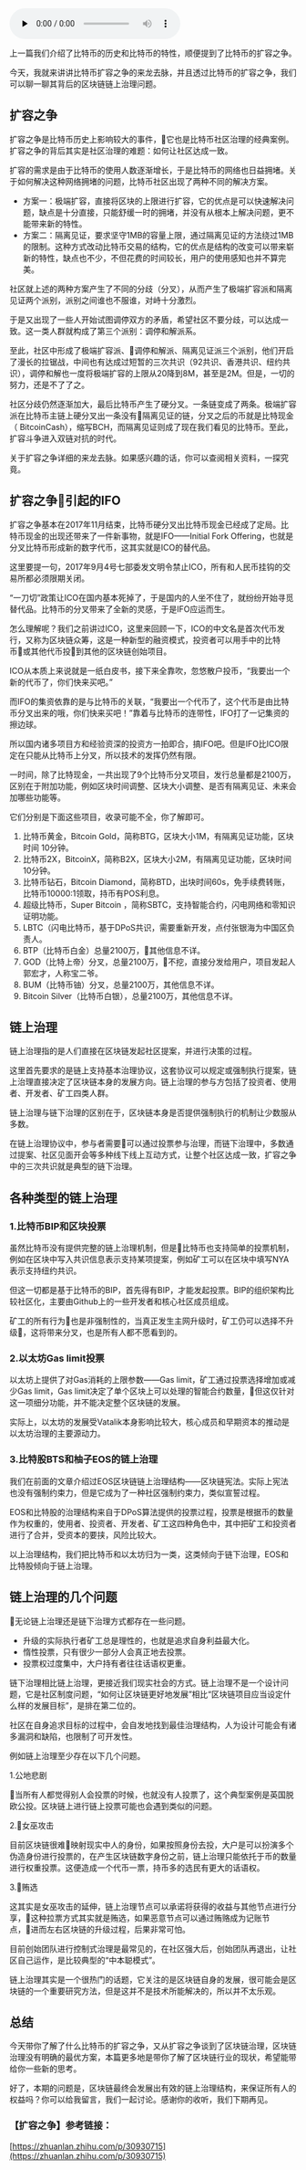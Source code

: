 <audio id="audio" title="第25讲 | 比特币专题（二）：扩容之争、IFO与链上治理" controls="" preload="none"><source id="mp3" src="https://static001.geekbang.org/resource/audio/b6/50/b66b60785e748ee9c79c49118761d250.mp3"></audio>

上一篇我们介绍了比特币的历史和比特币的特性，顺便提到了比特币的扩容之争。

今天，我就来讲讲比特币扩容之争的来龙去脉，并且透过比特币的扩容之争，我们可以聊一聊其背后的区块链链上治理问题。

## 扩容之争

扩容之争是比特币历史上影响较大的事件，它也是比特币社区治理的经典案例。扩容之争的背后其实是社区治理的难题：如何让社区达成一致。

扩容的需求是由于比特币的使用人数逐渐增长，于是比特币的网络也日益拥堵。关于如何解决这种网络拥堵的问题，比特币社区出现了两种不同的解决方案。

- 方案一：极端扩容，直接将区块的上限进行扩容，它的优点是可以快速解决问题，缺点是十分直接，只能舒缓一时的拥堵，并没有从根本上解决问题，更不能带来新的特性。
- 方案二：隔离见证，要求坚守1MB的容量上限，通过隔离见证的方法绕过1MB的限制。这种方式改动比特币交易的结构，它的优点是结构的改变可以带来崭新的特性，缺点也不少，不但花费的时间较长，用户的使用感知也并不算完美。

社区就上述的两种方案产生了不同的分歧（分叉），从而产生了极端扩容派和隔离见证两个派别，派别之间谁也不服谁，对峙十分激烈。

于是又出现了一些人开始试图调停双方的矛盾，希望社区不要分歧，可以达成一致。这一类人群就构成了第三个派别：调停和解派系。

至此，社区中形成了极端扩容派、调停和解派、隔离见证派三个派别，他们开启了漫长的拉锯战，中间也有达成过短暂的三次共识（92共识、香港共识、纽约共识），调停和解也一度将极端扩容的上限从20降到8M，甚至是2M。但是，一切的努力，还是不了了之。

社区分歧仍然逐渐加大，最后比特币产生了硬分叉。一条链变成了两条。极端扩容派在比特币主链上硬分叉出一条没有隔离见证的链，分叉之后的币就是比特现金（ BitcoinCash），缩写BCH，而隔离见证则成了现在我们看见的比特币。至此，扩容斗争进入双链对抗的时代。

关于扩容之争详细的来龙去脉。如果感兴趣的话，你可以查阅相关资料，一探究竟。

## 扩容之争引起的IFO

扩容之争基本在2017年11月结束，比特币硬分叉出比特币现金已经成了定局。比特币现金的出现还带来了一件新事物，就是IFO——Initial Fork Offering，也就是分叉比特币形成新的数字代币，这其实就是ICO的替代品。

这里要提一句，2017年9月4号七部委发文明令禁止ICO，所有和人民币挂钩的交易所都必须限期关闭。

“一刀切”政策让ICO在国内基本死掉了，于是国内的人坐不住了，就纷纷开始寻觅替代品。比特币的分叉带来了全新的灵感，于是IFO应运而生。

怎么理解呢？我们之前讲过ICO，这里来回顾一下，ICO的中文名是首次代币发行，又称为区块链众筹，这是一种新型的融资模式，投资者可以用手中的比特币或其他代币投到其他的区块链创始项目。

ICO从本质上来说就是一纸白皮书，接下来全靠吹，忽悠散户投币，“我要出一个新的代币了，你们快来买吧。”

而IFO的集资依靠的是与比特币的关联，“我要出一个代币了，这个代币是由比特币分叉出来的哦，你们快来买吧！”靠着与比特币的连带性，IFO打了一记集资的擦边球。

所以国内诸多项目方和经验资深的投资方一拍即合，搞IFO吧。但是IFO比ICO限定在只能从比特币上分叉，所以技术的发挥仍然有限。

一时间，除了比特现金，一共出现了9个比特币分叉项目，发行总量都是2100万，区别在于附加功能，例如区块时间调整、区块大小调整、是否有隔离见证、未来会加哪些功能等。

它们分别是下面这些项目，收录可能不全，你了解即可。

1. 比特币黄金，Bitcoin Gold，简称BTG，区块大小1M，有隔离见证功能，区块时间 10分钟。
1. 比特币2X，BitcoinX，简称B2X，区块大小2M，有隔离见证功能，区块时间 10分钟。
1. 比特币钻石，Bitcoin Diamond，简称BTD，出块时间60s，免手续费转账，比特币10000:1领取，持币有POS利息。
1. 超级比特币，Super Bitcoin ，简称SBTC，支持智能合约，闪电网络和零知识证明功能。
1. LBTC（闪电比特币，基于DPoS共识，需要重新开发，点付张银海为中国区负责人。
1. BTP（比特币白金）总量2100万，其他信息不详。
1. GOD（比特上帝）分叉，总量2100万，不挖，直接分发给用户，项目发起人郭宏才，人称宝二爷。
1. BUM（比特币铀）分叉，总量2100万，其他信息不详。
1. Bitcoin Silver（比特币白银），总量2100万，其他信息不详。

## 链上治理

链上治理指的是人们直接在区块链发起社区提案，并进行决策的过程。

这里首先要求的是链上支持基本治理协议，这套协议可以规定或强制执行提案，链上治理直接决定了区块链本身的发展方向。链上治理的参与方包括了投资者、使用者、开发者、矿工四类人群。

链上治理与链下治理的区别在于，区块链本身是否提供强制执行的机制让少数服从多数。

在链上治理协议中，参与者需要可以通过投票参与治理，而链下治理中，多数通过提案、社区见面开会等多种线下线上互动方式，让整个社区达成一致，扩容之争中的三次共识就是典型的链下治理。

## 各种类型的链上治理

### 1.比特币BIP和区块投票

虽然比特币没有提供完整的链上治理机制，但是比特币也支持简单的投票机制，例如在区块中写入共识信息表示支持某项提案，例如矿工可以在区块中填写NYA表示支持纽约共识。

但这一切都是基于比特币的BIP，首先得有BIP，才能发起投票。BIP的组织架构比较社区化，主要由Github上的一些开发者和核心社区成员组成。

矿工的所有行为也是非强制性的，当真正发生主网升级时，矿工仍可以选择不升级，这将带来分叉，也是所有人都不愿看到的。

### 2.以太坊Gas limit投票

以太坊上提供了对Gas消耗的上限参数——Gas limit，矿工通过投票选择增加或减少Gas limit，Gas limit决定了单个区块上可以处理的智能合约数量，但这仅针对这一项细分功能，并不能决定整个区块链的发展。

实际上，以太坊的发展受Vatalik本身影响比较大，核心成员和早期资本的推动是以太坊治理的主要源动力。

### 3.比特股BTS和柚子EOS的链上治理

我们在前面的文章介绍过EOS区块链链上治理结构——区块链宪法。实际上宪法也没有强制约束力，但是它成为了一种社区强制约束力，类似宣誓过程。

EOS和比特股的治理结构来自于DPoS算法提供的投票过程，投票是根据币的数量作为权重的，使用者、投资者、开发者、矿工这四种角色中，其中把矿工和投资者进行了合并，受资本的要挟，风险比较大。

以上治理结构，我们把比特币和以太坊归为一类，这类倾向于链下治理，EOS和比特股倾向于链上治理。

## 链上治理的几个问题

无论链上治理还是链下治理方式都存在一些问题。

- 升级的实际执行者矿工总是理性的，也就是追求自身利益最大化。
- 惰性投票，只有很少一部分人会真正地去投票。
- 投票权过度集中，大户持有者往往话语权更重。

链下治理相比链上治理，更接近我们现实社会的方式。链上治理不是一个设计问题，它是社区制度问题，“如何让区块链更好地发展”相比“区块链项目应当设定什么样的发展目标”，是排在第二位的。

社区在自身追求目标的过程中，会自发地找到最佳治理结构，人为设计可能会有诸多漏洞和缺陷，也限制了可开发性。

例如链上治理至少存在以下几个问题。

1.公地悲剧

当所有人都觉得别人会投票的时候，也就没有人投票了，这个典型案例是英国脱欧公投。区块链上进行链上投票可能也会遇到类似的问题。

2.女巫攻击

目前区块链很难映射现实中人的身份，如果按照身份去投，大户是可以扮演多个伪造身份进行投票的，在产生区块链数字身份之前，链上治理只能依托于币的数量进行权重投票。这便造成一个代币一票，持币多的选民有更大的话语权。

3.贿选

这其实是女巫攻击的延伸，链上治理节点可以承诺将获得的收益与其他节点进行分享，这种拉票方式其实就是贿选，如果恶意节点可以通过贿赂成为记账节点，进而左右区块链的升级过程，后果非常可怕。

目前创始团队进行控制式治理是最常见的，在社区强大后，创始团队再退出，让社区自己运作，是比较典型的“中本聪模式”。

链上治理其实是一个很热门的话题，它关注的是区块链自身的发展，很可能会是区块链的一个重要研究方法，但是这并不是技术所能解决的，所以并不太乐观。

## 总结

今天带你了解了什么比特币的扩容之争，又从扩容之争谈到了区块链治理，区块链治理没有明确的最优方案，本篇更多地是带你了解了区块链行业的现状，希望能带给你一些新的思考。

好了，本期的问题是，区块链最终会发展出有效的链上治理结构，来保证所有人的权益吗？你可以给我留言，我们一起讨论。感谢你的收听，我们下期再见。

### 【扩容之争】参考链接：

[https://zhuanlan.zhihu.com/p/30930715](https://zhuanlan.zhihu.com/p/30930715)  


